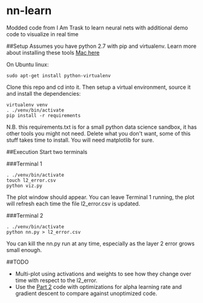 # nn-learn
Modded code from I Am Trask to learn neural nets with additional demo code to visualize in real time

##Setup
Assumes you have python 2.7 with pip and virtualenv. 
Learn more about installing these tools [Mac here](https://hackercodex.com/guide/python-development-environment-on-mac-osx/)

On Ubuntu linux:
```
sudo apt-get install python-virtualenv
```

Clone this repo and cd into it. Then setup a virtual environment, source it and install the dependencies:

```
virtualenv venv
. ./venv/bin/activate
pip install -r requirements
```

N.B. this requirements.txt is for a small python data science sandbox, it has other tools you might not need. Delete what you don't want, some of this stuff takes time to install. You will need matplotlib for sure.

##Execution
Start two terminals

###Terminal 1
```
. ./venv/bin/activate
touch l2_error.csv
python viz.py
```

The plot window should appear. You can leave Terminal 1 running, the plot will refresh each time the file l2_error.csv is updated.


###Terminal 2
```
. ./venv/bin/activate
python nn.py > l2_error.csv
```

You can kill the nn.py run at any time, especially as the layer 2 error grows small enough.

##TODO

* Multi-plot using activations and weights to see how they change over time with respect to the l2_error.
* Use the [Part 2](https://iamtrask.github.io//2015/07/27/python-network-part2/) code with optimizations for alpha learning rate and gradient descent to compare against unoptimized code.


